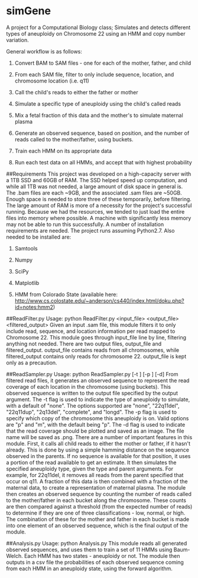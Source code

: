 # simGene
A project for a Computational Biology class; Simulates and detects different types of aneuploidy on Chromosome 22 using an HMM and copy number variation.

General workflow is as follows:

1. Convert BAM to SAM files - one for each of the mother, father, and child

2. From each SAM file, filter to only include sequence, location, and chromosome location (i.e. q11)

3. Call the child's reads to either the father or mother

4. Simulate a specific type of aneuploidy using the child's called reads

5. Mix a fetal fraction of this data and the mother's to simulate maternal plasma

6. Generate an observed sequence, based on position, and the number of reads called to the mother/father, using buckets.

7. Train each HMM on its appropriate data

8. Run each test data on all HMMs, and accept that with highest probability

##Requirements
This project was developed on a high-capacity server with a 1TB SSD and 60GB of RAM. The SSD helped speed up computation, and while all 1TB was not needed, a large amount of disk space in general is. The .bam files are each ~9GB, and the associated .sam files are ~50GB. Enough space is needed to store three of these temporarily, before filtering. 
The large amount of RAM is more of a necessity for the project's successful running. Because we had the resources, we tended to just load the entire files into memory where possible. A machine with significantly less memory may not be able to run this successfully. 
A number of installation requirements are needed. The project runs assuming Python2.7. Also needed to be installed are:

1.  Samtools

2.  Numpy

3.  SciPy

4.  Matplotlib

5.  HMM from Colorado State (available here: http://www.cs.colostate.edu/~anderson/cs440/index.html/doku.php?id=notes:hmm2)

##ReadFilter.py
Usage: python ReadFilter.py <input_file> <output_file> <filtered_output>
Given an input .sam file, this module filters it to only include read, sequence, and location information per read mapped to Chromosome 22. This module goes through input_file line by line, filtering anything not needed. There are two output files, output_file and filtered_output. output_file contains reads from all chromosomes, while filtered_output contains only reads for chromosome 22. output_file is kept only as a precaution. 

##ReadSampler.py
Usage: python ReadSampler.py <output> [-t <type>] [-p <parent>] [-d]
From filtered read files, it generates an observed sequence to represent the read coverage of each location in the chromosome (using buckets). This observed sequence is written to the output file specified by the output argument. The -t flag is used to indicate the type of aneuploidy to simulate, with a default of "none". The options supported are "none", "22q11del", "22q11dup", "2q13del", "complete", and "longd". The -p flag is used to specify which copy of the chromosome this aneuploidy is on. Valid options are "p" and "m", with the default being "p". The -d flag is used to indicate that the read coverage should be plotted and saved as an image. The file name will be saved as <output><type>.png. 
There are a number of important features in this module. First, it calls all child reads to either the mother or father, if it hasn't already. This is done by using a simple hamming distance on the sequence observed in the parents. If no sequence is available for that position, it uses a portion of the read available to get an estimate. 
It then simulates the specified aneuploidy type, given the type and parent arguments. For example, for 22q11del, it removes all reads from the parent specified that occur on q11. A fraction of this data is then combined with a fraction of the maternal data, to create a representation of maternal plasma.
The module then creates an observed sequence by counting the number of reads called to the mother/father in each bucket along the chromosome. These counts are then compared against a threshold (from the expected number of reads) to determine if they are one of three classifications - low, normal, or high. The combination of these for the mother and father in each bucket is made into one element of an observed sequence, which is the final output of the module.

##Analysis.py
Usage: python Analysis.py
This module reads all generated observed sequences, and uses them to train a set of 11 HMMs using Baum-Welch. Each HMM has two states - aneuploidy or not. The module then outputs in a csv file the probabilities of each observed sequence coming from each HMM in an aneuploidy state, using the forward algorithm. 
